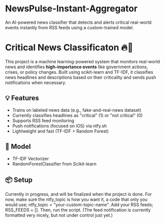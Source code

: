 # NewsPulse-Instant-Aggregator
An AI-powered news classifier that detects and alerts critical real-world events instantly from RSS feeds using a custom-trained model.

# Critical News Classificaton 🔥📰
This project is a machine learning-powered system that monitors real-world news and identifies **high-importance events** like government actions, crises, or policy changes. Built using scikit-learn and TF-IDF, it classifies news headlines and descriptions based on their criticality and sends push notifications when necessary.

## 💡 Features
- Trains on labeled news data (e.g., fake-and-real-news dataset)
- Currently classifies headlines as "critical" (1) or "not critical" (0)
- Supports RSS feed monitoring
- Push notifications (focused on iOS) via ntfy.sh
- Lightweight and fast (TF-IDF + Random Forest)

## 🧠 Model
- TF-IDF Vectorizer
- RandomForestClassifier from Scikit-learn

## 📦 Setup
Currently in progress, and will be finalized when the project is done.
For now, make sure the ntfy_topic is how you want it, a code that only you would use; ntfy_topic = "your-custom-topic-name".
Add your RSS feeds; RSS_FEEDS = [].
Then, run the script.
(The feed notification is currently formatted very nicely, but not under control just yet.)

